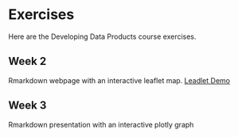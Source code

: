 # Exercises

Here are the Developing Data Products course exercises.

## Week 2

Rmarkdown webpage with an interactive leaflet map.
[Leadlet Demo](https://ffrazatto.github.io/DevelopingDataProducts/exercises/assignmentW2.html)

## Week 3

Rmarkdown presentation with an interactive plotly graph


